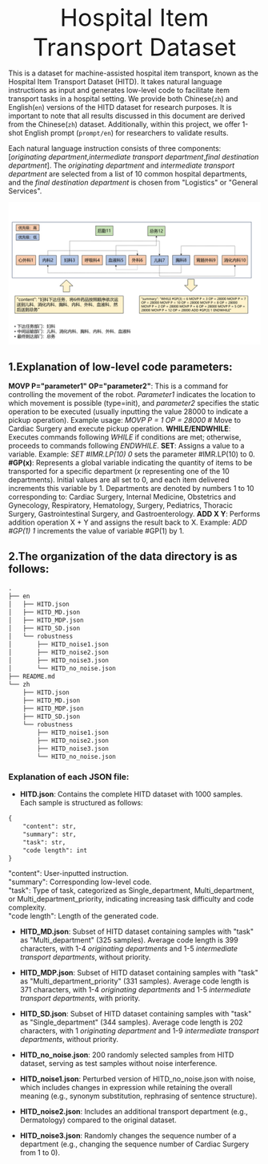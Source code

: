 <div align='center' ><font size='200'>Hospital Item Transport Dataset</font></div>

This is a dataset for machine-assisted hospital item transport, known as the Hospital Item Transport Dataset (HITD). It takes natural language instructions as input and generates low-level code to facilitate item transport tasks in a hospital setting. We provide both Chinese(`zh`) and English(`en`) versions of the HITD dataset for research purposes. It is important to note that all results discussed in this document are derived from the Chinese(`zh`) dataset. Additionally, within this project, we offer 1-shot English prompt (`prompt/en`) for researchers to validate results.

Each natural language instruction consists of three components: [*originating department*,*intermediate transport department*,*final destination department*]. The *originating department* and *intermediate transport department* are selected from a list of 10 common hospital departments, and the *final destination department* is chosen from "Logistics" or "General Services".

![Introduction of HITD](https://github.com/Ghbbbbb/MCP/blob/main/assets/HITD.png)

## 1.Explanation of low-level code parameters:

**MOVP P="parameter1" OP="parameter2"**: This is a command for controlling the movement of the robot. *Parameter1* indicates the location to which movement is possible (type=init), and *parameter2* specifies the static operation to be executed (usually inputting the value 28000 to indicate a pickup operation). Example usage: *MOVP P = 1 OP = 28000* # Move to Cardiac Surgery and execute pickup operation.
**WHILE/ENDWHILE**: Executes commands following *WHILE* if conditions are met; otherwise, proceeds to commands following *ENDWHILE*.
**SET**: Assigns a value to a variable. Example: *SET #IMR.LP(10) 0* sets the parameter #IMR.LP(10) to 0.
**#GP(x)**: Represents a global variable indicating the quantity of items to be transported for a specific department (*x* representing one of the 10 departments). Initial values are all set to 0, and each item delivered increments this variable by 1. Departments are denoted by numbers 1 to 10 corresponding to: Cardiac Surgery, Internal Medicine, Obstetrics and Gynecology, Respiratory, Hematology, Surgery, Pediatrics, Thoracic Surgery, Gastrointestinal Surgery, and Gastroenterology.
**ADD X Y**: Performs addition operation X + Y and assigns the result back to X. Example: *ADD #GP(1) 1* increments the value of variable #GP(1) by 1.

## 2.The organization of the data directory is as follows:
```
.
├── en
│   ├── HITD.json
│   ├── HITD_MD.json
│   ├── HITD_MDP.json
│   ├── HITD_SD.json
│   └── robustness
│       ├── HITD_noise1.json
│       ├── HITD_noise2.json
│       ├── HITD_noise3.json
│       └── HITD_no_noise.json
├── README.md
└── zh
    ├── HITD.json
    ├── HITD_MD.json
    ├── HITD_MDP.json
    ├── HITD_SD.json
    └── robustness
        ├── HITD_noise1.json
        ├── HITD_noise2.json
        ├── HITD_noise3.json
        └── HITD_no_noise.json
```

### Explanation of each JSON file:

- **HITD.json**: Contains the complete HITD dataset with 1000 samples. Each sample is structured as follows:
```
{
    "content": str,
    "summary": str,
    "task": str,
    "code length": int
}
```
"content": User-inputted instruction.  
"summary": Corresponding low-level code.  
"task": Type of task, categorized as Single_department, Multi_department, or Multi_department_priority, indicating increasing task difficulty and code complexity.  
"code length": Length of the generated code.

- **HITD_MD.json**: Subset of HITD dataset containing samples with "task" as "Multi_department" (325 samples). Average code length is 399 characters, with 1-4 *originating departments* and 1-5 *intermediate transport departments*, without priority.

- **HITD_MDP.json**: Subset of HITD dataset containing samples with "task" as "Multi_department_priority" (331 samples). Average code length is 371 characters, with 1-4 *originating departments* and 1-5 *intermediate transport departments*, with priority.

- **HITD_SD.json**: Subset of HITD dataset containing samples with "task" as "Single_department" (344 samples). Average code length is 202 characters, with 1 *originating department* and 1-9 *intermediate transport departments*, without priority.

- **HITD_no_noise.json**: 200 randomly selected samples from HITD dataset, serving as test samples without noise interference.

- **HITD_noise1.json**: Perturbed version of HITD_no_noise.json with noise, which includes changes in expression while retaining the overall meaning (e.g., synonym substitution, rephrasing of sentence structure).

- **HITD_noise2.json**: Includes an additional transport department (e.g., Dermatology) compared to the original dataset.

- **HITD_noise3.json**: Randomly changes the sequence number of a department (e.g., changing the sequence number of Cardiac Surgery from 1 to 0).